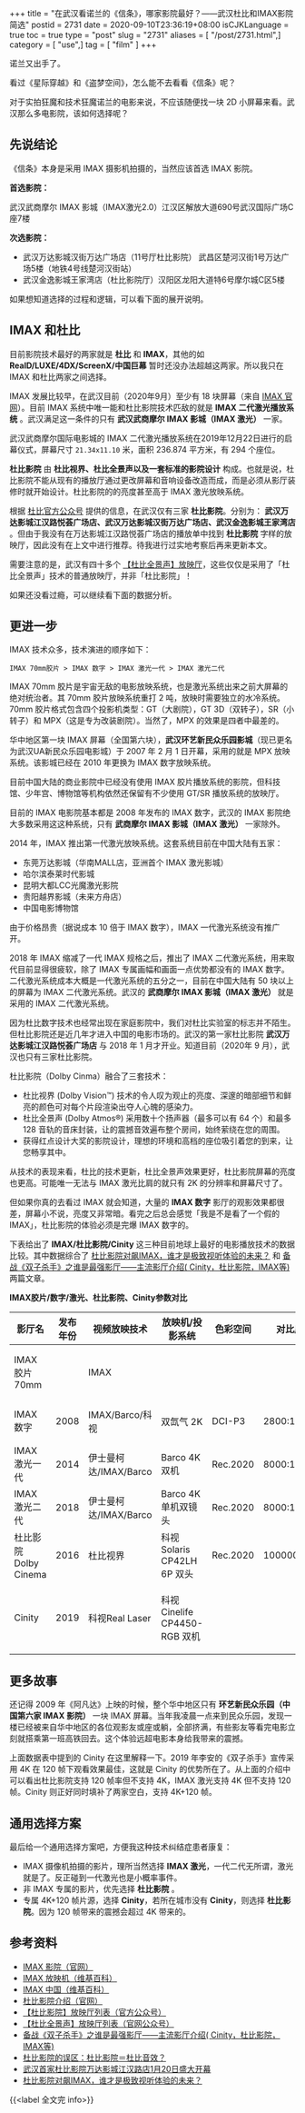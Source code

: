 +++
title = "在武汉看诺兰的《信条》，哪家影院最好？——武汉杜比和IMAX影院简选"
postid = 2731
date = 2020-09-10T23:36:19+08:00
isCJKLanguage = true
toc = true
type = "post"
slug = "2731"
aliases = [ "/post/2731.html",]
category = [ "use",]
tag = [ "film" ]
+++

诺兰又出手了。

看过《星际穿越》和《盗梦空间》，怎么能不去看看《信条》呢？

对于实拍狂魔和技术狂魔诺兰的电影来说，不应该随便找一块 2D 小屏幕来看。武汉那么多电影院，该如何选择呢？ <!--more-->

## 先说结论

《信条》本身是采用 IMAX 摄影机拍摄的，当然应该首选 IMAX 影院。

**首选影院：**

武汉武商摩尔 IMAX 影城（IMAX激光2.0）江汉区解放大道690号武汉国际广场C座7楼

**次选影院：**

- 武汉万达影城汉街万达广场店（11号厅杜比影院） 武昌区楚河汉街1号万达广场5楼（地铁4号线楚河汉街站）
- 武汉金逸影城王家湾店（杜比影院厅）汉阳区龙阳大道特6号摩尔城C区5楼

如果想知道选择的过程和逻辑，可以看下面的展开说明。

## IMAX 和杜比

目前影院技术最好的两家就是 **杜比** 和 **IMAX**，其他的如 **RealD/LUXE/4DX/ScreenX/中国巨幕** 暂时还没办法超越这两家。所以我只在 IMAX 和杜比两家之间选择。

IMAX 发展比较早，在武汉目前（2020年9月）至少有 18 块屏幕（来自 [IMAX 官网][imaxtheatres]）。目前 IMAX 系统中唯一能和杜比影院技术匹敌的就是 **IMAX 二代激光播放系统** 。武汉满足这一条件的只有 **武汉武商摩尔 IMAX 影城（IMAX 激光）** 一家。

武汉武商摩尔国际电影城的 IMAX 二代激光播放系统在2019年12月22日进行的启幕仪式，屏幕尺寸 `21.34x11.10` 米，面积 236.874 平方米，有 294 个座位。

**杜比影院** 由 **杜比视界、杜比全景声以及一套标准的影院设计** 构成。也就是说，杜比影院不能从现有的播放厅通过更改屏幕和音响设备改造而成，而是必须从影厅装修时就开始设计。杜比影院的的亮度甚至高于 IMAX 激光放映系统。

根据 [杜比官方公众号][dolbytheatres] 提供的信息，在武汉仅有三家 **杜比影院**。分别为： **武汉万达影城江汉路悦荟广场店、武汉万达影城汉街万达广场店、武汉金逸影城王家湾店** 。但由于我没有在万达影城江汉路悦荟广场店的播放单中找到 **杜比影院** 字样的放映厅，因此没有在上文中进行推荐。待我进行过实地考察后再来更新本文。

需要注意的是，武汉有四十多个 [【杜比全景声】放映厅][dolbyatmos]，这些仅仅是采用了「杜比全景声」技术的普通放映厅，并非「杜比影院」！

如果还没看过瘾，可以继续看下面的数据分析。

## 更进一步

IMAX 技术众多，技术演进的顺序如下：

`IMAX 70mm胶片 > IMAX 数字 > IMAX 激光一代 > IMAX 激光二代`

IMAX 70mm 胶片是宇宙无敌的电影放映系统，也是激光系统出来之前大屏幕的绝对统治者。其 70mm 胶片放映系统重打 2 吨，放映时需要独立的水冷系统。70mm 胶片格式包含四个投影机类型：GT（大剧院），GT 3D（双转子），SR（小转子）和 MPX（这是专为改装剧院）。当然了，MPX 的效果是四者中最差的。

华中地区第一块 IMAX 屏幕（全国第六块），**武汉环艺新民众乐园影城**（现已更名为武汉UA新民众乐园电影城）于 2007 年 2 月 1 日开幕，采用的就是 MPX 放映系统。该影城已经在 2010 年更换为 IMAX 数字放映系统。

目前中国大陆的商业影院中已经没有使用 IMAX 胶片播放系统的影院，但科技馆、少年宫、博物馆等机构依然还保留有不少使用 GT/SR 播放系统的放映厅。

目前的 IMAX 电影院基本都是 2008 年发布的 IMAX 数字，武汉的 IMAX 影院绝大多数采用这这种系统，只有 **武商摩尔 IMAX 影城（IMAX 激光）** 一家除外。

2014 年，IMAX 推出第一代激光放映系统。这套系统目前在中国大陆有五家：

- 东莞万达影城（华南MALL店，亚洲首个 IMAX 激光影城）
- 哈尔滨泰莱时代影城
- 昆明大都LCC光魔激光影院
- 贵阳越界影城（未来方舟店）
- 中国电影博物馆

由于价格昂贵（据说成本 10 倍于 IMAX 数字），IMAX 一代激光系统没有推广开。

2018 年 IMAX 缩减了一代 IMAX 规格之后，推出了 IMAX 二代激光系统，用来取代目前显得很疲软，除了 IMAX 专属画幅和画面一点优势都没有的 IMAX 数字。二代激光系统成本大概是一代激光系统的五分之一，目前在中国大陆有 50 块以上的屏幕为 IMAX 二代激光系统。武汉的 **武商摩尔 IMAX 影城（IMAX 激光）** 就是采用的 IMAX 二代激光系统。

因为杜比数字技术也经常出现在家庭影院中，我们对杜比实验室的标志并不陌生。但杜比影院还是近几年才进入中国的电影市场的。武汉的第一家杜比影院 **武汉万达影城江汉路悦荟广场店** 与 2018 年 1 月才开业。知道目前（2020年 9 月），武汉也只有三家杜比影院。

杜比影院（Dolby Cinma）融合了三套技术：

- 杜比视界 (Dolby Vision™) 技术的令人叹为观止的亮度、深邃的暗部细节和鲜亮的颜色可对每个片段渲染出夺人心魄的感染力。
- 杜比全景声 (Dolby Atmos®) 采用数十个扬声器（最多可以有 64 个）和最多 128 音轨的音床封装，让的震撼音效遍布整个房间，始终萦绕在您的周围。
- 获得红点设计大奖的影院设计，理想的环境和高档的座位吸引着您的到来，让您畅享其中。

从技术的表现来看，杜比的技术更新，杜比全景声效果更好，杜比影院屏幕的亮度也更高。可能唯一无法与 IMAX 激光比肩的就只有 2K 的分辨率和屏幕尺寸了。

但如果你真的去看过 IMAX 就会知道，大量的 **IMAX 数字** 影厅的观影效果都很差，屏幕小不说，亮度又非常暗。看完之后总会感觉「我是不是看了一个假的 IMAX」，杜比影院的体验必须是完爆 IMAX 数字的。

下表给出了 **IMAX/杜比影院/Cinity** 这三种目前地球上最好的电影播放技术的数据比较。其中数据综合了 [杜比影院对飙IMAX，谁才是极致视听体验的未来？][dolbyvsimax] 和 [备战《双子杀手》之谁是最强影厅——主流影厅介绍( Cinity，杜比影院，IMAX等)][fight] 两篇文章。

**IMAX胶片/数字/激光、杜比影院、Cinity参数对比**

|影厅名|发布年份|视频放映技术|放映机/投影系统|色彩空间|对比度|分辨率|HFR帧率|亮度|音频技术|3D 眼镜|
|----|----|----|----|----|----|----|----|----|----|----|
|IMAX 胶片 70mm||IMAX||||18K（根据胶片）|不支持|20FL 3D|||
|IMAX 数字|2008|IMAX/Barco/科视|双氙气 2K|DCI-P3|2800:1@2D|2K|不支持|14FL 2D/6FL 3D|5.1声道传统|线偏振|
|IMAX 激光一代|2014|伊士曼柯达/IMAX/Barco|Barco 4K双机|Rec.2020|8000:1@2D|4K|2K@60/4K@60|22FL 2D/12-14FL 3D|11.1 声道传统|杜比3D 分色|
|IMAX 激光二代|2018|伊士曼柯达/IMAX/Barco|Barco 4K单机双镜头|Rec.2020|8000:1@2D|4K|2K@60/4K@60|18FL 2D/10FL 3D|11.1声道传统|圆偏振|
|杜比影院 Dolby Cinema|2016|杜比视界|科视 Solaris CP42LH 6P 双头|Rec.2020|1000000:1|2K|2K@120/4K@60|28-31FL 2D/14FL 3D|杜比全景声|杜比3D 分色|
|Cinity|2019|科视Real Laser|科视Cinelife CP4450-RGB 双机|||4K|120|28FL 2D|杜比全景声或传统音效|RealD XL 圆偏振|

## 更多故事

还记得 2009 年《阿凡达》上映的时候，整个华中地区只有 **环艺新民众乐园（中国第六家 IMAX 影院）** 一块 IMAX 屏幕。当年我凌晨一点来到民众乐园，发现一楼已经被来自华中地区的各位观影友或座或躺，全部挤满，有些影友等看完电影立刻就搭乘第一班高铁回去。这个体验远超电影本身给我带来的震撼。

上面数据表中提到的 Cinity 在这里解释一下。2019 年李安的《双子杀手》宣传采用 4K 在 120 帧下观看效果最佳，这就是 Cinity 的优势所在了。从上面的介绍中可以看出杜比影院支持 120 帧率但不支持 4K，IMAX 激光支持 4K 但不支持 120 帧。Cinity 则正好同时填补了两家空白，支持 4K+120 帧。

## 通用选择方案

最后给一个通用选择方案吧，方便我这种技术纠结症患者康复：

- IMAX 摄像机拍摄的影片，理所当然选择 **IMAX 激光**，一代二代无所谓，激光就是了。反正碰到一代激光也是小概率事件。
- 非 IMAX 专属的影片，优先选择 **杜比影院** 。
- 专属 4K+120 帧片源，选择 **Cinity**，若所在城市没有 **Cinity**，则选择 **杜比影院**。因为 120 帧带来的震撼会超过 4K 带来的。

## 参考资料

- [IMAX 影院（官网）][imaxtheatres]
- [IMAX 放映机（维基百科）][imaxplayer]
- [IMAX 中国（维基百科）][imaxchina]
- [杜比影院介绍（官网）][dolbycinema]
- [【杜比影院】放映厅列表（官方公众号）][dolbytheatres]
- [【杜比全景声】放映厅列表（官网公众号）][dolbyatmos]
- [备战《双子杀手》之谁是最强影厅——主流影厅介绍( Cinity，杜比影院，IMAX等)][fight]
- [杜比影院的误区：杜比影院＝杜比音效？][dolby1]
- [武汉首家杜比影院万达影城江汉路店1月20日盛大开幕](https://www.wuhanq.com/news/v_218930_1.shtml)
- [杜比影院对飙IMAX，谁才是极致视听体验的未来？][dolbyvsimax]

{{<label 全文完 info>}}

[imaxtheatres]: http://www.imax.cn/theatres
[dolbycinema]: https://www.dolby.com/cn/zh/platforms/dolby-cinema.html
[dolbytheatres]: https://mp.weixin.qq.com/s?__biz=MzI1NDI5OTQzMA==&mid=100000030&idx=1&sn=0ddadb3d4354c45647853a0258ff7708
[dolbyatmos]: https://mp.weixin.qq.com/s?__biz=MzI1NDI5OTQzMA==&mid=100005665&idx=1&sn=c34d471686f2a97f32fd324a8901291f
[fight]: https://zhuanlan.zhihu.com/p/86881159
[dolby1]: https://zhongce.sina.com.cn/report/view/6079/
[imaxplayer]: https://zh.wikipedia.org/wiki/IMAX#IMAX%E6%94%BE%E6%98%A0%E6%A9%9F
[imaxchina]: https://zh.wikipedia.org/wiki/IMAX%E4%B8%AD%E5%9C%8B
[dolbyvsimax]: http://www.4kquan.com/t-2109-1-1.html